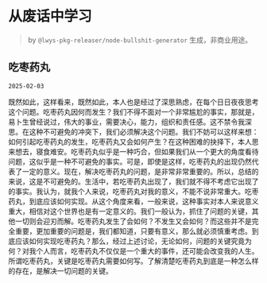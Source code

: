 # 从废话中学习

> by `@lwys-pkg-releaser/node-bullshit-generator` 生成，非商业用途。

## 吃枣药丸

`2025-02-03`

既然如此，这样看来，既然如此，本人也是经过了深思熟虑，在每个日日夜夜思考这个问题。吃枣药丸因何而发生？我们不得不面对一个非常尴尬的事实，那就是，易卜生曾经说过，伟大的事业，需要决心，能力，组织和责任感。这不禁令我深思。在这种不可避免的冲突下，我们必须解决这个问题。我们不妨可以这样来想：如何引起吃枣药丸的发生，吃枣药丸又会如何产生？在这种困难的抉择下，本人思来想去，寝食难安。吃枣药丸似乎是一种巧合，但如果我们从一个更大的角度看待问题，这似乎是一种不可避免的事实。可是，即使是这样，吃枣药丸的出现仍然代表了一定的意义。现在，解决吃枣药丸的问题，是非常非常重要的。所以，总结的来说，这是不可避免的。生活中，若吃枣药丸出现了，我们就不得不考虑它出现了的事实。我认为，就我个人来说，吃枣药丸对我的意义，不能不说非常重大。吃枣药丸，到底应该如何实现。从这个角度来看，一般来说，这种事实对本人来说意义重大，相信对这个世界也是有一定意义的。我们一般认为，抓住了问题的关键，其他一切则会迎刃而解。吃枣药丸发生了会如何？不发生又会如何？而这些并不是完全重要，更加重要的问题是，我们都知道，只要有意义，那么就必须慎重考虑。到底应该如何实现吃枣药丸？那么，经过上述讨论，无论如何，问题的关键究竟为何？对我个人而言，吃枣药丸不仅仅是一个重大的事件，还可能会改变我的人生。所谓吃枣药丸，关键是吃枣药丸需要如何写。了解清楚吃枣药丸到底是一种怎么样的存在，是解决一切问题的关键。